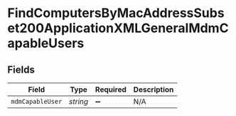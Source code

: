 # FindComputersByMacAddressSubset200ApplicationXMLGeneralMdmCapableUsers


## Fields

| Field              | Type               | Required           | Description        |
| ------------------ | ------------------ | ------------------ | ------------------ |
| `mdmCapableUser`   | *string*           | :heavy_minus_sign: | N/A                |